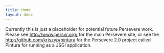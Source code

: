 ```yaml
---
title: Home
layout: ddoc
---
```

Currently this is just a placeholder for potential future Persevere work. Please see http://www.persvr.org/ for the main Persevere site, or see the http://github.com/kriszyp/pintura for the Persevere 2.0 project called Pintura for running as a JSGI application.